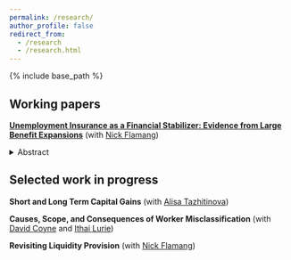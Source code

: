 ```yaml
---
permalink: /research/
author_profile: false
redirect_from:
  - /research
  - /research.html
---
```


{% include base_path %}

## Working papers

[**Unemployment Insurance as a Financial Stabilizer: Evidence from Large Benefit Expansions**](/files/UI_Benefit_Expansions_and_Local_Financial_Distress.pdf) (with [Nick Flamang](https://nickflamang.github.io/))

<details>
    <summary> Abstract </summary>

    # test

    *test*

    > To what extent does unemployment insurance (UI) attenuate aggregate financial responses to unemployment shocks? We answer this question using administrative credit bureau records and the unprecedented changes in unemployment and UI generosity during the Covid-19 pandemic. We first estimate monthly aggregate delinquency-unemployment elasticities between January 2017 and March 2021, finding sharp decreases of 50% for auto loans and 66% for credit cards over the pandemic period. To isolate the effect of UI from other contemporaneous policies shifting unemployment shock sensitivity, we employ a staggered event study design around state-level withdrawals from federal UI programs in late 2021. We find that almost all of the pandemic elasticity drop is attributable to UI expansions. Our two designs are qualitatively robust to placebo tests on plausibly unaffected credit types, potential demand-side responses for increased credit, and alternate estimation specifications. In a back-of-the-envelope calculation, we calculate that UI expansions thus prevented about 59% of total potential delinquency-months. Taken together, these results imply that federal UI expansions have had a substantially stabilizing effect during the Covid-19 pandemic. Our findings thus provide powerful empirical support for a largely theoretical body of research on the role of UI as an automatic stabilizer of aggregate economic conditions.

</details>

## Selected work in progress

**Short and Long Term Capital Gains** (with [Alisa Tazhitinova](https://alisatns.weebly.com/))

**Causes, Scope, and Consequences of Worker Misclassification** (with [David Coyne](https://www.djcoyne.com/home) and [Ithai Lurie](https://sites.google.com/site/ithaizvilurie/))

**Revisiting Liquidity Provision** (with [Nick Flamang](https://nickflamang.github.io/))

<!--**Independent Contracting And Earnings Volatility** (with [Jesse Rothstein](https://eml.berkeley.edu/~jrothst/) and [Till von Wachter](http://www.econ.ucla.edu/tvwachter/))-->

<!--**The Disposition Effect and the Character of Reference Dependence: Theory and Evidence** (with [Youssef Benzarti](https://www.benzarti.com/), [Alex Gelber](https://users.nber.org/~agelber/), [Daniel Reck](https://www.danreck.com/), [Alisa Tazhitinova](https://alisatns.weebly.com/), and [Pat Langetieg](https://www.nber.org/people/patrick_langetieg))-->

